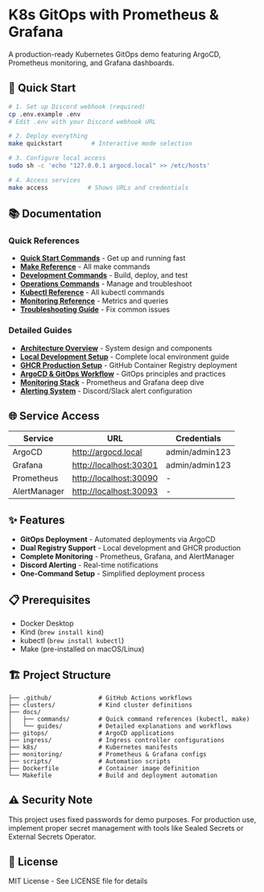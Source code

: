 # K8s GitOps with Prometheus & Grafana

A production-ready Kubernetes GitOps demo featuring ArgoCD, Prometheus monitoring, and Grafana dashboards.

## 🚀 Quick Start

```bash
# 1. Set up Discord webhook (required)
cp .env.example .env
# Edit .env with your Discord webhook URL

# 2. Deploy everything
make quickstart        # Interactive mode selection

# 3. Configure local access
sudo sh -c 'echo "127.0.0.1 argocd.local" >> /etc/hosts'

# 4. Access services
make access           # Shows URLs and credentials
```

## 📚 Documentation

### Quick References

- **[Quick Start Commands](docs/guides/quickstart.md)** - Get up and running fast
- **[Make Reference](docs/commands/make-reference.md)** - All make commands
- **[Development Commands](docs/guides/development.md)** - Build, deploy, and test
- **[Operations Commands](docs/guides/operations.md)** - Manage and troubleshoot
- **[Kubectl Reference](docs/commands/kubectl-reference.md)** - All kubectl commands
- **[Monitoring Reference](docs/guides/monitoring-reference.md)** - Metrics and queries
- **[Troubleshooting Guide](docs/guides/troubleshooting.md)** - Fix common issues

### Detailed Guides
- **[Architecture Overview](docs/guides/architecture.md)** - System design and components
- **[Local Development Setup](docs/guides/local-setup.md)** - Complete local environment guide
- **[GHCR Production Setup](docs/guides/ghcr-setup.md)** - GitHub Container Registry deployment
- **[ArgoCD & GitOps Workflow](docs/guides/argocd-gitops.md)** - GitOps principles and practices
- **[Monitoring Stack](docs/guides/monitoring-stack.md)** - Prometheus and Grafana deep dive
- **[Alerting System](docs/guides/alerting-system.md)** - Discord/Slack alert configuration

## 🌐 Service Access

| Service | URL | Credentials |
|---------|-----|-------------|
| ArgoCD | <http://argocd.local> | admin/admin123 |
| Grafana | <http://localhost:30301> | admin/admin123 |
| Prometheus | <http://localhost:30090> | - |
| AlertManager | <http://localhost:30093> | - |

## ✨ Features

- **GitOps Deployment** - Automated deployments via ArgoCD
- **Dual Registry Support** - Local development and GHCR production
- **Complete Monitoring** - Prometheus, Grafana, and AlertManager
- **Discord Alerting** - Real-time notifications
- **One-Command Setup** - Simplified deployment process

## 📋 Prerequisites

- Docker Desktop
- Kind (`brew install kind`)
- kubectl (`brew install kubectl`)
- Make (pre-installed on macOS/Linux)

## 🏗️ Project Structure

```
├── .github/             # GitHub Actions workflows
├── clusters/            # Kind cluster definitions
├── docs/
│   ├── commands/        # Quick command references (kubectl, make)
│   └── guides/          # Detailed explanations and workflows
├── gitops/              # ArgoCD applications
├── ingress/             # Ingress controller configurations
├── k8s/                 # Kubernetes manifests
├── monitoring/          # Prometheus & Grafana configs
├── scripts/             # Automation scripts
├── Dockerfile           # Container image definition
└── Makefile             # Build and deployment automation
```

## ⚠️ Security Note

This project uses fixed passwords for demo purposes. For production use, implement proper secret management with tools like Sealed Secrets or External Secrets Operator.

## 📄 License

MIT License - See LICENSE file for details

